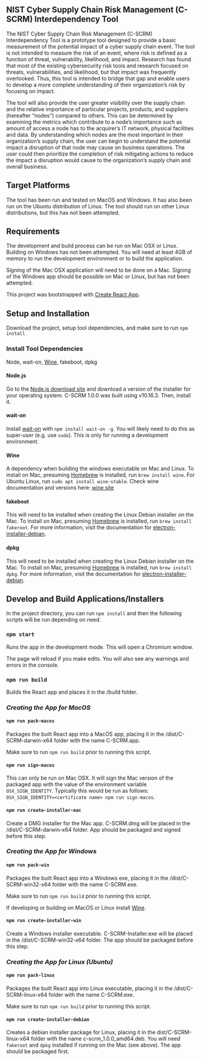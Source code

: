## NIST Cyber Supply Chain Risk Management (C-SCRM) Interdependency Tool

The NIST Cyber Supply Chain Risk Management (C-SCRM) Interdependency Tool is a prototype tool designed to provide a basic measurement of the potential impact of a cyber supply chain event. The tool is not intended to measure the risk of an event, where risk is defined as a function of threat, vulnerability, likelihood, and impact. Research has found that most of the existing cybersecurity risk tools and research focused on threats, vulnerabilities, and likelihood, but that impact was frequently overlooked. Thus, this tool is intended to bridge that gap and enable users to develop a more complete understanding of their organization’s risk by focusing on impact.

The tool will also provide the user greater visibility over the supply chain and the relative importance of particular projects, products, and suppliers (hereafter “nodes”) compared to others. This can be determined by examining the metrics which contribute to a node’s importance such as amount of access a node has to the acquirer’s IT network, physical facilities and data. By understanding which nodes are the most important in their organization’s supply chain, the user can begin to understand the potential impact a disruption of that node may cause on business operations. The user could then prioritize the completion of risk mitigating actions to reduce the impact a disruption would cause to the organization’s supply chain and overall business.

## Target Platforms

The tool has been run and tested on MacOS and Windows. It has also been run on the Ubuntu distribution of Linux. The tool should run on other Linux distributions, but this has not been attempted.

## Requirements

The development and build process can be run on Mac OSX or Linux. Building on Windows has not been attempted. You will need at least 4GB of memory to run the development environment or to build the application.

Signing of the Mac OSX application will need to be done on a Mac. Signing of the Windows app should be possible on Mac or Linux, but has not been attempted.

This project was bootstrapped with [Create React App](https://github.com/facebook/create-react-app).

## Setup and Installation

Download the project, setup tool dependencies, and make sure to run `npm install`

### Install Tool Dependencies

Node, wait-on, [Wine](https://www.davidbaumgold.com/tutorials/wine-mac/), fakeboot, dpkg

#### Node.js

Go to the [Node.js download site](https://nodejs.org/en/download/) and download a version of the installer for your operating system. C-SCRM 1.0.0 was built using v10.16.3. Then, install it.

#### wait-on

Install [wait-on](https://www.npmjs.com/package/wait-on) with `npm install wait-on -g`. You will likely need to do this as super-user (e.g. use `sudo`). This is only for running a development environment.

#### Wine

A dependency when building the windows executable on Mac and Linux. To install on Mac, presuming [Homebrew](https://brew.sh/) is installed, run `brew install wine`. For Ubuntu Linux, run `sudo apt install wine-stable`. Check wine documentation and versions here: [wine site](https://www.davidbaumgold.com/tutorials/wine-mac/)

#### fakeboot

This will need to be installed when creating the Linux Debian installer on the Mac. To install on Mac, presuming [Homebrew](https://brew.sh/) is installed, run `brew install fakeroot`. For more information, visit the documentation for [electron-installer-debian](https://www.npmjs.com/package/electron-installer-debian).

#### dpkg

This will need to be installed when creating the Linux Debian installer on the Mac. To install on Mac, presuming [Homebrew](https://brew.sh/) is installed, run `brew install dpkg`. For more information, visit the documentation for [electron-installer-debian](https://www.npmjs.com/package/electron-installer-debian).

## Develop and Build Applications/Installers

In the project directory, you can run `npm install` and then the following scripts will be run depending on need.

### `npm start`

Runs the app in the development mode. This will open a Chromium window.

The page will reload if you make edits. You will also see any warnings and errors in the console.

### `npm run build`

Builds the React app and places it in the /build folder.

### _Creating the App for MacOS_

#### `npm run pack-macos`

Packages the built React app into a MacOS app, placing it in the /dist/C-SCRM-darwin-x64 folder with the name C-SCRM.app.

Make sure to run `npm run build` prior to running this script.

#### `npm run sign-macos`

This can only be run on Mac OSX. It will sign the Mac version of the packaged app with the value of the environment variable `OSX_SIGN_IDENTITY`. Typically this would be run as follows: `OSX_SIGN_IDENTITY=<certificate name> npm run sign-macos`.

#### `npm run create-installer-mac`

Create a DMG installer for the Mac app. C-SCRM.dmg will be placed in the /dist/C-SCRM-darwin-x64 folder. App should be packaged and signed before this step.

### _Creating the App for Windows_

#### `npm run pack-win`

Packages the built React app into a Windows exe, placing it in the /dist/C-SCRM-win32-x64 folder with the name C-SCRM.exe.

Make sure to run `npm run build` prior to running this script.

If developing or building on MacOS or Linux install [Wine](https://www.davidbaumgold.com/tutorials/wine-mac/).

#### `npm run create-installer-win`

Create a Windows installer executable. C-SCRM-Installer.exe will be placed in the /dist/C-SCRM-win32-x64 folder. The app should be packaged before this step.

### _Creating the App for Linux (Ubuntu)_

#### `npm run pack-linux`

Packages the built React app into Linux executable, placing it in the /dist/C-SCRM-linux-x64 folder with the name C-SCRM.exe.

Make sure to run `npm run build` prior to running this script.

#### `npm run create-installer-debian`

Creates a debian installer package for Linux, placing it in the dist/C-SCRM-linux-x64 folder with the name c-scrm_1.0.0_amd64.deb. You will need `fakeroot` and `dpkg` installed if running on the Mac (see above). The app should be packaged first.
